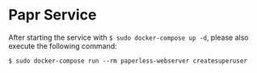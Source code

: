 # Papr Service

After starting the service with ``$ sudo docker-compose up -d``, please also execute the following command:

```
$ sudo docker-compose run --rm paperless-webserver createsuperuser
```

